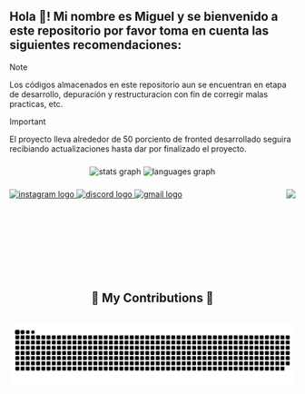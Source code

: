 <h2 align="left">Hola 👋! Mi nombre es Miguel y se bienvenido a este repositorio por favor toma en cuenta las siguientes recomendaciones:</h2>

> [!NOTE]
> Los códigos almacenados en este repositorio aun se encuentran en etapa de desarrollo, depuración y restructuracion con fin de corregir malas practicas, etc.

> [!IMPORTANT]
> El proyecto lleva alrededor de 50 porciento de fronted desarrollado seguira recibiando actualizaciones hasta dar por finalizado el proyecto.

###

<div align="center">
  <img src="https://github-readme-stats.vercel.app/api?username=Miguel-414&hide_title=false&hide_rank=false&show_icons=true&include_all_commits=true&count_private=true&disable_animations=false&theme=dracula&locale=en&hide_border=false" height="150" alt="stats graph"  />
  <img src="https://github-readme-stats.vercel.app/api/top-langs?username=Miguel-414&locale=en&hide_title=false&layout=compact&card_width=320&langs_count=5&theme=dracula&hide_border=false" height="150" alt="languages graph"  />
</div>

###

###

<img align="right" height="150" src="https://media.tenor.com/6JptszQgCnkAAAAi/text-work.gif"  />

<div align="left">
  <a href="https://www.instagram.com/migue_stars/" target="_blank">
    <img src="https://img.shields.io/static/v1?message=Instagram&logo=instagram&label=&color=E4405F&logoColor=white&labelColor=&style=for-the-badge" height="35" alt="instagram logo" />
  </a>
  <a href="https://discord.com/users/anubis2044" target="_blank">
    <img src="https://img.shields.io/static/v1?message=Discord&logo=discord&label=&color=7289DA&logoColor=white&labelColor=&style=for-the-badge" height="35" alt="discord logo" />
  </a>
  <a href="mailto:mpachon414@gmail.com" target="_blank">
    <img src="https://img.shields.io/static/v1?message=Gmail&logo=gmail&label=&color=D14836&logoColor=white&labelColor=&style=for-the-badge" height="35" alt="gmail logo" />
  </a>
</div>

###

<br clear="both">

<div align="center">
  <h2>🐍 My Contributions 🐍</h2>
  <br>
  <img alt="snake eating my contributions" src="https://raw.githubusercontent.com/salesp07/salesp07/output/github-contribution-grid-snake.svg" />
  
  <br/><br/><br/>
</div>

###

